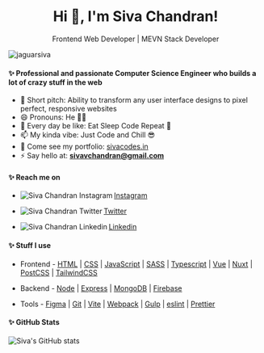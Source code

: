 
<h1 align="center"> Hi 👋, I'm Siva Chandran! </h1>

<p align="center"> Frontend Web Developer | MEVN Stack Developer </p>

 <img src="https://komarev.com/ghpvc/?username=jaguarsiva&label=Profile%20views&color=129e00&style=plastic" alt="jaguarsiva" />

#### ✨ Professional and passionate Computer Science Engineer who builds a lot of crazy stuff in the web

-   🌱 Short pitch: Ability to transform any user interface designs to pixel perfect, responsive websites
-   😄 Pronouns: He 👨‍🦰
-   💬 Every day be like: Eat Sleep Code Repeat 🔁
-   📫 My kinda vibe: Just Code and Chill 😎
-   🔭 Come see my portfolio: [sivacodes.in](https://sivacodes.in)
-   ⚡ Say hello at: **sivavchandran@gmail.com**

#### ✨ Reach me on

- [<img align="left" src="https://jaguarsiva.github.io/jaguarsiva/images/instagram.png" alt="Siva Chandran Instagram" /> Instagram](https://www.instagram.com/siva_vchandran/)

- [<img align="left" src="https://jaguarsiva.github.io/jaguarsiva/images/twitter.png" alt="Siva Chandran Twitter" /> Twitter](https://twitter.com/siva_vchandran)

- [<img align="left" src="https://jaguarsiva.github.io/jaguarsiva/images/linkedin.png" alt="Siva Chandran Linkedin" /> Linkedin](https://www.linkedin.com/in/sivavchandran/)


#### ✨ Stuff I use

-   Frontend -
    [HTML](https://www.w3schools.com/html/) |
    [CSS](https://www.w3schools.com/css/) |
    [JavaScript](https://www.w3schools.com/js/) |
    [SASS](https://sass-lang.com/) |
    [Typescript](https://www.typescriptlang.org/) |
    [Vue](https://vuejs.org/) |
    [Nuxt](nuxtjs.org) |
    [PostCSS](https://postcss.org/) |
    [TailwindCSS](https://tailwindcss.com/)

-   Backend -
    [Node](https://nodejs.org/en/) |
    [Express](https://expressjs.com/) |
    [MongoDB](https://www.mongodb.com/) |
    [Firebase](https://firebase.google.com/)

-   Tools -
    [Figma](https://www.figma.com/) |
    [Git](https://git-scm.com/) |
    [Vite](https://vitejs.dev/) |
    [Webpack](https://webpack.js.org/) |
    [Gulp](https://gulpjs.com/) |
    [eslint](https://eslint.org/) |
    [Prettier](https://prettier.io/)

#### ✨ GitHub Stats

![Siva's GitHub stats](https://github-readme-stats.vercel.app/api?username=jaguarsiva&count_private=true)

<!--
**jaguarsiva/jaguarsiva** is a ✨ _special_ ✨ repository because its `README.md` (this file) appears on your GitHub profile.

Here are some ideas to get you started:

- 🔭 I’m currently working on ...
- 🌱 I’m currently learning ...
- 👯 I’m looking to collaborate on ...
- 🤔 I’m looking for help with ...
- 💬 Ask me about ...
- 📫 How to reach me: ...
- 😄 Pronouns: ...
- ⚡ Fun fact: ...
-->
